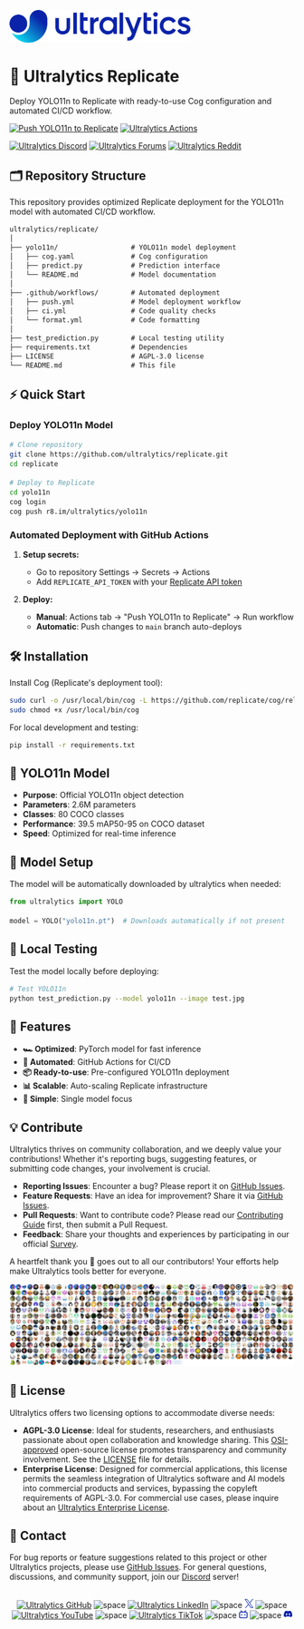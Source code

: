 <a href="https://www.ultralytics.com/"><img src="https://raw.githubusercontent.com/ultralytics/assets/main/logo/Ultralytics_Logotype_Original.svg" width="320" alt="Ultralytics logo"></a>

# 🚀 Ultralytics Replicate

Deploy YOLO11n to Replicate with ready-to-use Cog configuration and automated CI/CD workflow.

[![Push YOLO11n to Replicate](https://github.com/ultralytics/replicate/actions/workflows/push.yml/badge.svg)](https://github.com/ultralytics/replicate/actions/workflows/push.yml)
[![Ultralytics Actions](https://github.com/ultralytics/replicate/actions/workflows/format.yml/badge.svg)](https://github.com/ultralytics/replicate/actions/workflows/format.yml)

[![Ultralytics Discord](https://img.shields.io/discord/1089800235347353640?logo=discord&logoColor=white&label=Discord&color=blue)](https://discord.com/invite/ultralytics)
[![Ultralytics Forums](https://img.shields.io/discourse/users?server=https%3A%2F%2Fcommunity.ultralytics.com&logo=discourse&label=Forums&color=blue)](https://community.ultralytics.com/)
[![Ultralytics Reddit](https://img.shields.io/reddit/subreddit-subscribers/ultralytics?style=flat&logo=reddit&logoColor=white&label=Reddit&color=blue)](https://reddit.com/r/ultralytics)

## 🗂️ Repository Structure

This repository provides optimized Replicate deployment for the YOLO11n model with automated CI/CD workflow.

```plaintext
ultralytics/replicate/
│
├── yolo11n/                  # YOLO11n model deployment
│   ├── cog.yaml              # Cog configuration
│   ├── predict.py            # Prediction interface
│   └── README.md             # Model documentation
│
├── .github/workflows/        # Automated deployment
│   ├── push.yml              # Model deployment workflow
│   ├── ci.yml                # Code quality checks
│   └── format.yml            # Code formatting
│
├── test_prediction.py        # Local testing utility
├── requirements.txt          # Dependencies
├── LICENSE                   # AGPL-3.0 license
└── README.md                 # This file
```

## ⚡ Quick Start

### Deploy YOLO11n Model

```bash
# Clone repository
git clone https://github.com/ultralytics/replicate.git
cd replicate

# Deploy to Replicate
cd yolo11n
cog login
cog push r8.im/ultralytics/yolo11n
```

### Automated Deployment with GitHub Actions

1. **Setup secrets:**
   - Go to repository Settings → Secrets → Actions
   - Add `REPLICATE_API_TOKEN` with your [Replicate API token](https://replicate.com/auth/token)

2. **Deploy:**
   - **Manual**: Actions tab → "Push YOLO11n to Replicate" → Run workflow
   - **Automatic**: Push changes to `main` branch auto-deploys

## 🛠️ Installation

Install Cog (Replicate's deployment tool):

```bash
sudo curl -o /usr/local/bin/cog -L https://github.com/replicate/cog/releases/latest/download/cog_$(uname -s)_$(uname -m)
sudo chmod +x /usr/local/bin/cog
```

For local development and testing:

```bash
pip install -r requirements.txt
```

## 🎯 YOLO11n Model

- **Purpose**: Official YOLO11n object detection
- **Parameters**: 2.6M parameters
- **Classes**: 80 COCO classes
- **Performance**: 39.5 mAP50-95 on COCO dataset
- **Speed**: Optimized for real-time inference

## 🔧 Model Setup

The model will be automatically downloaded by ultralytics when needed:

```python
from ultralytics import YOLO

model = YOLO("yolo11n.pt")  # Downloads automatically if not present
```

## 🧪 Local Testing

Test the model locally before deploying:

```bash
# Test YOLO11n
python test_prediction.py --model yolo11n --image test.jpg
```

## 🚀 Features

- **🏎️ Optimized**: PyTorch model for fast inference
- **🤖 Automated**: GitHub Actions for CI/CD
- **📦 Ready-to-use**: Pre-configured YOLO11n deployment
- **📊 Scalable**: Auto-scaling Replicate infrastructure
- **🎯 Simple**: Single model focus

## 💡 Contribute

Ultralytics thrives on community collaboration, and we deeply value your contributions! Whether it's reporting bugs, suggesting features, or submitting code changes, your involvement is crucial.

- **Reporting Issues**: Encounter a bug? Please report it on [GitHub Issues](https://github.com/ultralytics/replicate/issues).
- **Feature Requests**: Have an idea for improvement? Share it via [GitHub Issues](https://github.com/ultralytics/replicate/issues).
- **Pull Requests**: Want to contribute code? Please read our [Contributing Guide](https://docs.ultralytics.com/help/contributing/) first, then submit a Pull Request.
- **Feedback**: Share your thoughts and experiences by participating in our official [Survey](https://www.ultralytics.com/survey?utm_source=github&utm_medium=social&utm_campaign=Survey).

A heartfelt thank you 🙏 goes out to all our contributors! Your efforts help make Ultralytics tools better for everyone.

[![Ultralytics open-source contributors](https://raw.githubusercontent.com/ultralytics/assets/main/im/image-contributors.png)](https://github.com/ultralytics/ultralytics/graphs/contributors)

## 📄 License

Ultralytics offers two licensing options to accommodate diverse needs:

- **AGPL-3.0 License**: Ideal for students, researchers, and enthusiasts passionate about open collaboration and knowledge sharing. This [OSI-approved](https://opensource.org/license/agpl-v3) open-source license promotes transparency and community involvement. See the [LICENSE](LICENSE) file for details.
- **Enterprise License**: Designed for commercial applications, this license permits the seamless integration of Ultralytics software and AI models into commercial products and services, bypassing the copyleft requirements of AGPL-3.0. For commercial use cases, please inquire about an [Ultralytics Enterprise License](https://www.ultralytics.com/license).

## 📮 Contact

For bug reports or feature suggestions related to this project or other Ultralytics projects, please use [GitHub Issues](https://github.com/ultralytics/replicate/issues). For general questions, discussions, and community support, join our [Discord](https://discord.com/invite/ultralytics) server!

<br>
<div align="center">
  <a href="https://github.com/ultralytics"><img src="https://github.com/ultralytics/assets/raw/main/social/logo-social-github.png" width="3%" alt="Ultralytics GitHub"></a>
  <img src="https://github.com/ultralytics/assets/raw/main/social/logo-transparent.png" width="3%" alt="space">
  <a href="https://www.linkedin.com/company/ultralytics/"><img src="https://github.com/ultralytics/assets/raw/main/social/logo-social-linkedin.png" width="3%" alt="Ultralytics LinkedIn"></a>
  <img src="https://github.com/ultralytics/assets/raw/main/social/logo-transparent.png" width="3%" alt="space">
  <a href="https://twitter.com/ultralytics"><img src="https://github.com/ultralytics/assets/raw/main/social/logo-social-twitter.png" width="3%" alt="Ultralytics Twitter"></a>
  <img src="https://github.com/ultralytics/assets/raw/main/social/logo-transparent.png" width="3%" alt="space">
  <a href="https://youtube.com/ultralytics?sub_confirmation=1"><img src="https://github.com/ultralytics/assets/raw/main/social/logo-social-youtube.png" width="3%" alt="Ultralytics YouTube"></a>
  <img src="https://github.com/ultralytics/assets/raw/main/social/logo-transparent.png" width="3%" alt="space">
  <a href="https://www.tiktok.com/@ultralytics"><img src="https://github.com/ultralytics/assets/raw/main/social/logo-social-tiktok.png" width="3%" alt="Ultralytics TikTok"></a>
  <img src="https://github.com/ultralytics/assets/raw/main/social/logo-transparent.png" width="3%" alt="space">
  <a href="https://ultralytics.com/bilibili"><img src="https://github.com/ultralytics/assets/raw/main/social/logo-social-bilibili.png" width="3%" alt="Ultralytics BiliBili"></a>
  <img src="https://github.com/ultralytics/assets/raw/main/social/logo-transparent.png" width="3%" alt="space">
  <a href="https://discord.com/invite/ultralytics"><img src="https://github.com/ultralytics/assets/raw/main/social/logo-social-discord.png" width="3%" alt="Ultralytics Discord"></a>
</div>
